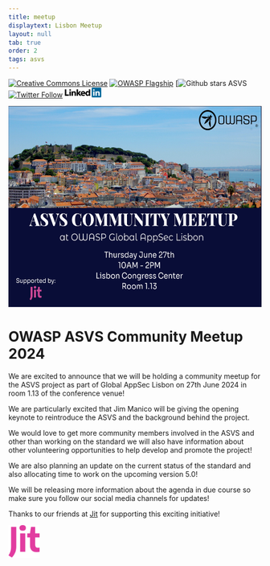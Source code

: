 ```yaml
---
title: meetup
displaytext: Lisbon Meetup 
layout: null
tab: true
order: 2
tags: asvs
---
```

[![Creative Commons License](https://licensebuttons.net/l/by-sa/4.0/88x31.png)](https://creativecommons.org/licenses/by-sa/4.0/ "CC BY-SA 4.0")
[![OWASP Flagship](https://img.shields.io/badge/owasp-flagship%20project-48A646.svg)](https://www.owasp.org/index.php/Category:OWASP_Project#tab=Project_Inventory)
[![Github stars ASVS](https://img.shields.io/github/stars/OWASP/asvs?label=Stars%20ASVS&style=social)
[![Twitter Follow](https://img.shields.io/twitter/follow/OWASP_ASVS.svg?style=social&label=Follow)](https://twitter.com/OWASP_ASVS)
[<img src="./assets/images/LinkedIn_Logo.svg" height=20>](https://www.linkedin.com/company/owasp-asvs/)

<img src="./assets/images/ASVS_Community_Meetup_Lisbon.png" height=400>

# OWASP ASVS Community Meetup 2024

We are excited to announce that we will be holding a community meetup for the ASVS project as part of Global AppSec Lisbon on 27th June 2024 in room 1.13 of the conference venue!

We are particularly excited that Jim Manico will be giving the opening keynote to reintroduce the ASVS and the background behind the project.

We would love to get more community members involved in the ASVS and other than working on the standard we will also have information about other volunteering opportunities to help develop and promote the project!

We are also planning an update on the current status of the standard and also allocating time to work on the upcoming version 5.0!

We will be releasing more information about the agenda in due course so make sure you follow our social media channels for updates!

Thanks to our friends at [Jit](https://jit.io) for supporting this exciting initiative!

[<img src="./assets/images/jitlogo.svg" height=65>](https://www.jit.io)